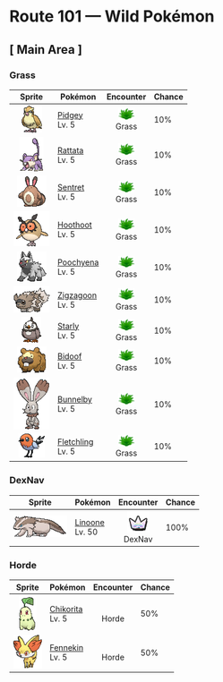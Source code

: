 # Route 101 — Wild Pokémon

## [ Main Area ]

### Grass

| Sprite | Pokémon | Encounter | Chance |
|:------:|---------|:---------:|--------|
| ![Pidgey](../../assets/sprites/pidgey/front.gif "Pidgey: Pidgey has an extremely sharp sense of direction. It is capable of unerringly returning home to its nest, however far it may be removed from its familiar surroundings.") | [Pidgey](../../pokemon/pidgey.md/)<br>Lv. 5 | ![Grass](../../assets/encounter_types/grass.png "Grass")<br>Grass | 10% |
| ![Rattata](../../assets/sprites/rattata/front.gif "Rattata: Rattata is cautious in the extreme. Even while it is asleep, it constantly listens by moving its ears around. It is not picky about where it lives—it will make its nest anywhere.") | [Rattata](../../pokemon/rattata.md/)<br>Lv. 5 | ![Grass](../../assets/encounter_types/grass.png "Grass")<br>Grass | 10% |
| ![Sentret](../../assets/sprites/sentret/front.gif "Sentret: When Sentret sleeps, it does so while another stands guard. The sentry wakes the others at the first sign of danger. When this Pokémon becomes separated from its pack, it becomes incapable of sleep due to fear.") | [Sentret](../../pokemon/sentret.md/)<br>Lv. 5 | ![Grass](../../assets/encounter_types/grass.png "Grass")<br>Grass | 10% |
| ![Hoothoot](../../assets/sprites/hoothoot/front.gif "Hoothoot: Hoothoot has an internal organ that senses and tracks the earth’s rotation. Using this special organ, this Pokémon begins hooting at precisely the same time every day.") | [Hoothoot](../../pokemon/hoothoot.md/)<br>Lv. 5 | ![Grass](../../assets/encounter_types/grass.png "Grass")<br>Grass | 10% |
| ![Poochyena](../../assets/sprites/poochyena/front.gif "Poochyena: Poochyena is an omnivore—it will eat anything. A distinguishing feature is how large its fangs are compared to its body. This Pokémon tries to intimidate its foes by making the hair on its tail bristle out.") | [Poochyena](../../pokemon/poochyena.md/)<br>Lv. 5 | ![Grass](../../assets/encounter_types/grass.png "Grass")<br>Grass | 10% |
| ![Zigzagoon](../../assets/sprites/zigzagoon/front.gif "Zigzagoon: The hair on Zigzagoon’s back is bristly. It rubs the hard back hair against trees to leave its territorial markings. This Pokémon may play dead to fool foes in battle.") | [Zigzagoon](../../pokemon/zigzagoon.md/)<br>Lv. 5 | ![Grass](../../assets/encounter_types/grass.png "Grass")<br>Grass | 10% |
| ![Starly](../../assets/sprites/starly/front.gif "Starly: They flock around mountains and fields, chasing after bug Pokémon. Their singing is noisy and annoying.") | [Starly](../../pokemon/starly.md/)<br>Lv. 5 | ![Grass](../../assets/encounter_types/grass.png "Grass")<br>Grass | 10% |
| ![Bidoof](../../assets/sprites/bidoof/front.gif "Bidoof: It constantly gnaws on logs and rocks to whittle down its front teeth. It nests alongside water.") | [Bidoof](../../pokemon/bidoof.md/)<br>Lv. 5 | ![Grass](../../assets/encounter_types/grass.png "Grass")<br>Grass | 10% |
| ![Bunnelby](../../assets/sprites/bunnelby/front.gif "Bunnelby: It has ears like shovels. Digging holes strengthens its ears so much that they can sever thick roots effortlessly.") | [Bunnelby](../../pokemon/bunnelby.md/)<br>Lv. 5 | ![Grass](../../assets/encounter_types/grass.png "Grass")<br>Grass | 10% |
| ![Fletchling](../../assets/sprites/fletchling/front.gif "Fletchling: Despite the beauty of its lilting voice, it’s merciless to intruders that enter its territory.") | [Fletchling](../../pokemon/fletchling.md/)<br>Lv. 5 | ![Grass](../../assets/encounter_types/grass.png "Grass")<br>Grass | 10% |

### DexNav

| Sprite | Pokémon | Encounter | Chance |
|:------:|---------|:---------:|--------|
| ![Linoone](../../assets/sprites/linoone/front.gif "Linoone: When hunting, Linoone will make a beeline straight for the prey at a full run. While this Pokémon is capable of topping 60 mph, it has to come to a screeching halt before it can turn.") | [Linoone](../../pokemon/linoone.md/)<br>Lv. 50 | ![DexNav](../../assets/encounter_types/dexnav.png "DexNav")<br>DexNav | 100% |

### Horde

| Sprite | Pokémon | Encounter | Chance |
|:------:|---------|:---------:|--------|
| ![Chikorita](../../assets/sprites/chikorita/front.gif "Chikorita: In battle, Chikorita waves its leaf around to keep the foe at bay. However, a sweet fragrance also wafts from the leaf, becalming the battling Pokémon and creating a cozy, friendly atmosphere all around.") | [Chikorita](../../pokemon/chikorita.md/)<br>Lv. 5 | ![Horde](../../assets/encounter_types/horde.png "Horde")<br>Horde | 50% |
| ![Fennekin](../../assets/sprites/fennekin/front.gif "Fennekin: As it walks, it munches on a twig in place of a snack. It intimidates opponents by puffing hot air out of its ears.") | [Fennekin](../../pokemon/fennekin.md/)<br>Lv. 5 | ![Horde](../../assets/encounter_types/horde.png "Horde")<br>Horde | 50% |

